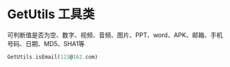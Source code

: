 # GetUtils 工具类

可判断值是否为空、数字、视频、音频、图片、PPT、word、APK、邮箱、手机号码、日期、MD5、SHA1等

```dart
GetUtils.isEmail(123@162.com)
```

